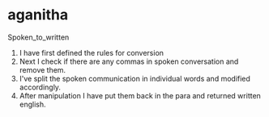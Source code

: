 # aganitha

Spoken_to_written

1. I have first defined the rules for conversion 
2. Next I check if there are any commas in spoken conversation and remove them. 
3. I've split the spoken communication in individual words and modified accordingly. 
4. After manipulation I have put them back in the para and returned written english. 
